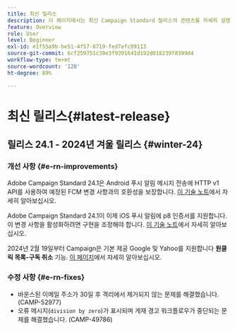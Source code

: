 ```yaml
---
title: 최신 릴리스
description: 이 페이지에서는 최신 Campaign Standard 릴리스의 콘텐츠를 자세히 설명합니다
feature: Overview
role: User
level: Beginner
exl-id: e1f55a9b-be51-4f57-8719-fed7efc89113
source-git-commit: 6cf259751c39e3f9391641d192d018239f8399d4
workflow-type: tm+mt
source-wordcount: '128'
ht-degree: 89%

---
```



# 최신 릴리스{#latest-release}

<!--
![Control Panel](assets/do-not-localize/cp-icon.png) **New Control Panel release**. [Learn more](https://experienceleague.adobe.com/docs/control-panel/using/release-notes.html){target="_blank"}.-->

## 릴리스 24.1 - 2024년 겨울 릴리스 {#winter-24}

### 개선 사항 {#e-rn-improvements}

Adobe Campaign Standard 24.1은 Android 푸시 알림 메시지 전송에 HTTP v1 API를 사용하여 예정된 FCM 변경 사항과의 호환성을 보장합니다. [이 기술 노트](../../administration/using/push-technote.md)에서 자세히 알아보십시오.

Adobe Campaign Standard 24.1이 이제 iOS 푸시 알림에 p8 인증서를 지원합니다. 이 변경 사항을 활성화하려면 구현을 조정해야 합니다. [이 기술 노트](../../administration/using/push-technote.md)에서 자세히 알아보십시오.

2024년 2월 19일부터 Campaign은 기본 제공 Google 및 Yahoo를 지원합니다 **원클릭 목록-구독 취소** 기능. [이 페이지](../../administration/using/configuring-email-channel.md#email-channel-parameters)에서 자세히 알아보십시오.


### 수정 사항 {#e-rn-fixes}

* 바운스된 이메일 주소가 30일 후 격리에서 제거되지 않는 문제를 해결했습니다. (CAMP-52977)
* 오류 메시지(`division by zero`)가 표시되며 게재 경고 워크플로우가 중단되는 문제를 해결했습니다. (CAMP-49786)

